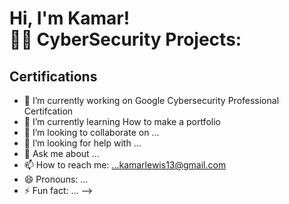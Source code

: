 <h1>Hi, I'm Kamar! <br/><a 
<h2>👨‍💻 CyberSecurity Projects:</h2>

<h2>Certifications </h2>


- 🔭 I’m currently working on Google Cybersecurity Professional Certifcation 
- 🌱 I’m currently learning How to make a portfolio
- 👯 I’m looking to collaborate on ...
- 🤔 I’m looking for help with ...
- 💬 Ask me about ...
- 📫 How to reach me: ...kamarlewis13@gmail.com
- 😄 Pronouns: ...
- ⚡ Fun fact: ...
-->
